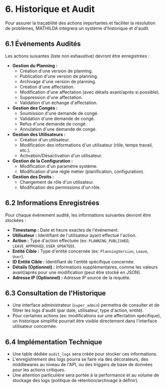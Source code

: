 # 6. Historique et Audit

Pour assurer la traçabilité des actions importantes et faciliter la résolution de problèmes, MATHILDA intégrera un système d'historique et d'audit.

## 6.1 Événements Audités

Les actions suivantes (liste non exhaustive) devront être enregistrées :

*   **Gestion du Planning :**
    *   Création d'une version de planning.
    *   Publication d'une version de planning.
    *   Archivage d'une version de planning.
    *   Création d'une affectation.
    *   Modification d'une affectation (avec détails avant/après si possible).
    *   Suppression d'une affectation.
    *   Validation d'un échange d'affectation.
*   **Gestion des Congés :**
    *   Soumission d'une demande de congé.
    *   Validation d'une demande de congé.
    *   Refus d'une demande de congé.
    *   Annulation d'une demande de congé.
*   **Gestion des Utilisateurs :**
    *   Création d'un utilisateur.
    *   Modification des informations d'un utilisateur (rôle, temps travail, etc.).
    *   Activation/Désactivation d'un utilisateur.
*   **Gestion de la Configuration :**
    *   Modification d'un paramètre système.
    *   Modification d'une règle métier (planification, configuration).
*   **Gestion des Droits :**
    *   Changement de rôle d'un utilisateur.
    *   Modification des permissions d'un rôle.

## 6.2 Informations Enregistrées

Pour chaque événement audité, les informations suivantes devront être stockées :

*   **Timestamp :** Date et heure exactes de l'événement.
*   **Utilisateur :** Identifiant de l'utilisateur ayant effectué l'action.
*   **Action :** Type d'action effectuée (ex: `PLANNING_PUBLISHED`, `LEAVE_APPROVED`, `USER_UPDATED`).
*   **Entité Cible :** Type d'entité concernée (ex: `PlanningVersion`, `Leave`, `User`).
*   **ID Entité Cible :** Identifiant de l'entité spécifique concernée.
*   **Détails (Optionnel) :** Informations supplémentaires, comme les valeurs avant/après pour une modification (peut être stocké en JSON).
*   **Adresse IP (Optionnel) :** Adresse IP source de la requête.

## 6.3 Consultation de l'Historique

*   Une interface administrateur (`super_admin`) permettra de consulter et de filtrer les logs d'audit (par date, utilisateur, type d'action, entité).
*   Pour certaines actions (ex: modifications sur une affectation spécifique), un historique simplifié pourrait être visible directement dans l'interface utilisateur concernée.

## 6.4 Implémentation Technique

*   Une table dédiée `audit_logs` sera créée pour stocker ces informations.
*   L'enregistrement des logs pourra se faire via des décorateurs, des middlewares au niveau de l'API, ou des triggers de base de données pour les actions critiques.
*   Une attention particulière sera portée à la performance et au volume de stockage des logs (politique de rétention/archivage à définir). 